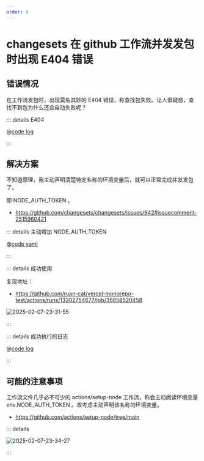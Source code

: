 ```yaml
---
order: 9
---
```


# changesets 在 github 工作流并发发包时出现 E404 错误

## 错误情况

在工作流发包时，出现莫名其妙的 E404 错误，称查找包失败。让人很疑惑，查找不到包为什么还会自动失败呢？

::: details E404

@[code log](./code/009/error.log)

:::

## 解决方案

不知道原理，我主动声明清楚特定名称的环境变量后，就可以正常完成并发发包了。

即 NODE_AUTH_TOKEN 。

- https://github.com/changesets/changesets/issues/942#issuecomment-2515960421

::: details 主动增加 NODE_AUTH_TOKEN

@[code yaml](./code/009/succ.yaml)

:::

::: details 成功使用

复现地址：

- https://github.com/ruan-cat/vercel-monorepo-test/actions/runs/13202754677/job/36858520458

![2025-02-07-23-31-55](https://gh-img-store.ruan-cat.com/img/2025-02-07-23-31-55.png)

:::

::: details 成功执行的日志

@[code log](./code/009/succ.log)

:::

## 可能的注意事项

工作流文件几乎必不可少的 actions/setup-node 工作流，称会主动阅读环境变量 env.NODE_AUTH_TOKEN 。故考虑主动声明该名称的环境变量。

- https://github.com/actions/setup-node/tree/main

::: details

![2025-02-07-23-34-27](https://gh-img-store.ruan-cat.com/img/2025-02-07-23-34-27.png)

:::
